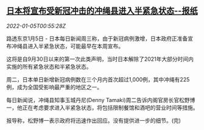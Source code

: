 <!--1641344464000-->
[日本将宣布受新冠冲击的冲绳县进入半紧急状态--报纸](https://cn.reuters.com/article/japan-quasiemergency-okinawa-idCNKBS2JF01O)
------

<div><i>2022-01-05T00:55:28Z</i></div><p>路透东京1月5日 - 日本每日新闻周三称，由于新冠病例激增，日本政府正准备宣布冲绳县进入半紧急状态，可能最早在本周宣布。</p><p>这将是自9月30日以来的第一次此类声明，当时日本解除了2021年大部分时间内实施的所有紧急状态和半紧急状态。</p><p>周二，日本单日新增新冠病例数在三个月内首次超过1,000例，其中冲绳有225例，成为全国受影响最严重的地区之一。</p><p>每日新闻说，冲绳县知事玉城丹尼(Denny Tamaki)周二告诉内阁官房长官松野博一，他正在考虑要求进入半紧急状态，将包括限制餐馆和酒吧的营业时间等措施。</p><p>报导称，松野博一表示政府将迅速作出回应。没有提供进一步的细节。(完)</p>
